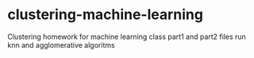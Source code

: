 # clustering-machine-learning
Clustering homework for machine learning class
part1 and part2 files run knn and agglomerative algoritms
